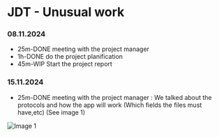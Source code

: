 # JDT - Unusual work
<h3>08.11.2024</h3>
<ul>
<li>
25m-DONE meeting with the project manager
</li>
<li>
1h-DONE do the project planification
</li>
<li>
45m-WIP Start the project report
</li>
</ul>

<h3>15.11.2024</h3>
<ul>
<li>
25m-DONE meeting with the project manager : We talked about the protocols and how the app will work (Which fields the files must have,etc) (See image 1)
</li>
</ul>

![Image 1](./Image/resultMeeting1.jpeg)